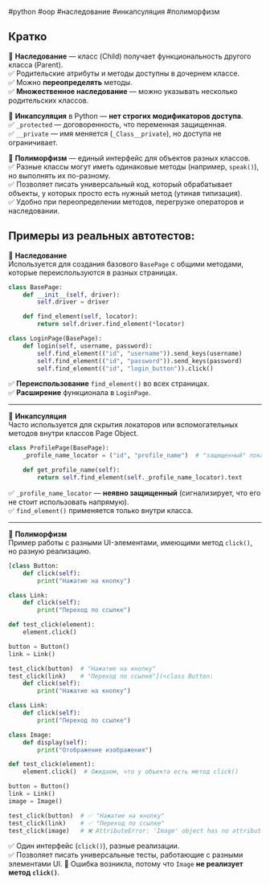 #python #oop #наследование #инкапсуляция #полиморфизм

## Кратко

🔹 **Наследование** — класс (Child) получает функциональность другого класса (Parent).  
✅ Родительские атрибуты и методы доступны в дочернем классе.  
✅ Можно **переопределять** методы.  
✅ **Множественное наследование** — можно указывать несколько родительских классов.

🔹 **Инкапсуляция** в Python — **нет строгих модификаторов доступа**.  
✅ `_protected` — договоренность, что переменная защищенная.  
✅ `__private` — имя меняется (`_Class__private`), но доступа не ограничивает.

🔹 **Полиморфизм** — единый интерфейс для объектов разных классов.  
✅ Разные классы могут иметь одинаковые методы (например, `speak()`), но выполнять их по-разному.  
✅ Позволяет писать универсальный код, который обрабатывает объекты, у которых просто есть нужный метод (утиная типизация).  
✅ Удобно при переопределении методов, перегрузке операторов и наследовании.


## Примеры из реальных автотестов:


🔹 **Наследование**  
Используется для создания базового `BasePage` с общими методами, которые переиспользуются в разных страницах.

```python
class BasePage:
    def __init__(self, driver):
        self.driver = driver

    def find_element(self, locator):
        return self.driver.find_element(*locator)

class LoginPage(BasePage):
    def login(self, username, password):
        self.find_element(("id", "username")).send_keys(username)
        self.find_element(("id", "password")).send_keys(password)
        self.find_element(("id", "login_button")).click()
```

✅ **Переиспользование** `find_element()` во всех страницах.  
✅ **Расширение** функционала в `LoginPage`.

---

🔹 **Инкапсуляция**  
Часто используется для скрытия локаторов или вспомогательных методов внутри классов Page Object.

```python
class ProfilePage(BasePage):
    _profile_name_locator = ("id", "profile_name")  # "защищенный" локатор

    def get_profile_name(self):
        return self.find_element(self._profile_name_locator).text
```

✅ `_profile_name_locator` — **неявно защищенный** (сигнализирует, что его не стоит использовать напрямую).  
✅ `find_element()` применяется только внутри класса.

---

🔹 **Полиморфизм**  
Пример работы с разными UI-элементами, имеющими метод `click()`, но разную реализацию.

```python
[class Button:
    def click(self):
        print("Нажатие на кнопку")

class Link:
    def click(self):
        print("Переход по ссылке")

def test_click(element):
    element.click()

button = Button()
link = Link()

test_click(button)  # "Нажатие на кнопку"
test_click(link)    # "Переход по ссылке"](<class Button:
    def click(self):
        print("Нажатие на кнопку")

class Link:
    def click(self):
        print("Переход по ссылке")

class Image:
    def display(self):
        print("Отображение изображения")

def test_click(element):
    element.click()  # Ожидаем, что у объекта есть метод click()

button = Button()
link = Link()
image = Image()

test_click(button)  # ✅ "Нажатие на кнопку"
test_click(link)    # ✅ "Переход по ссылке"
test_click(image)   # ❌ AttributeError: 'Image' object has no attribute 'click'>)
```

✅ Один интерфейс (`click()`), разные реализации.  
✅ Позволяет писать универсальные тесты, работающие с разными элементами UI.
🔴 Ошибка возникла, потому что `Image` **не реализует метод `click()`**.